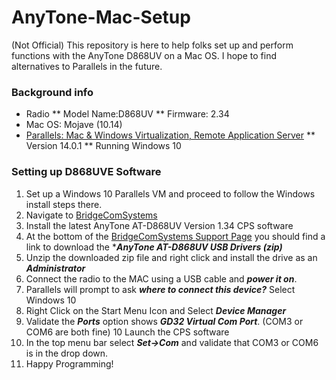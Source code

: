 # AnyTone-Mac-Setup
(Not Official) This repository is here to help folks set up and perform functions with the AnyTone D868UV on a Mac OS.
I hope to find alternatives to Parallels in the future.
### Background info
* Radio
** Model Name:D868UV
** Firmware: 2.34
* Mac OS: Mojave (10.14)
* [Parallels: Mac & Windows Virtualization, Remote Application Server](https://www.parallels.com/) 
** Version 14.0.1
** Running Windows 10

### Setting up D868UVE Software
1. Set up a Windows 10 Parallels VM and proceed to follow the Windows install steps there.
2. Navigate to [BridgeComSystems](https://www.bridgecomsystems.com)
3. Install the latest AnyTone AT-D868UV Version 1.34 CPS software
4. At the bottom of the [BridgeComSystems Support Page](https://www.bridgecomsystems.com/pages/anytone-at-d868uv-support-page) you should find a link to download the  ****AnyTone AT-D868UV USB Drivers (zip)***
5. Unzip the downloaded zip file and right click and install the drive as an ***Administrator***
6. Connect the radio to the MAC using a USB cable and ***power it on***.
7. Parallels will prompt to ask ***where to connect this device?*** Select Windows 10
8. Right Click on the Start Menu Icon and Select ***Device Manager***
9. Validate the ***Ports*** option shows ***GD32 Virtual Com Port***. (COM3 or COM6 are both fine)
10 Launch the CPS software
11. In the top menu bar select ***Set->Com*** and validate that COM3 or COM6 is in the drop down.
12. Happy Programming!
